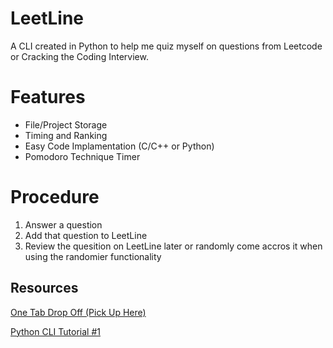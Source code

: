 # LeetLine
A CLI created in Python to help me quiz myself on questions from Leetcode or Cracking the Coding Interview.

# Features
* File/Project Storage
* Timing and Ranking
* Easy Code Implamentation (C/C++ or Python)
* Pomodoro Technique Timer

# Procedure
1. Answer a question
2. Add that question to LeetLine
3. Review the quesition on LeetLine later or randomly come accros it when using the randomier functionality

## Resources
[One Tab Drop Off (Pick Up Here)](https://www.one-tab.com/page/lHrP7NYHQ1mCuYWVHOLb1A)

[Python CLI Tutorial #1](https://trstringer.com/easy-and-nice-python-cli/)
